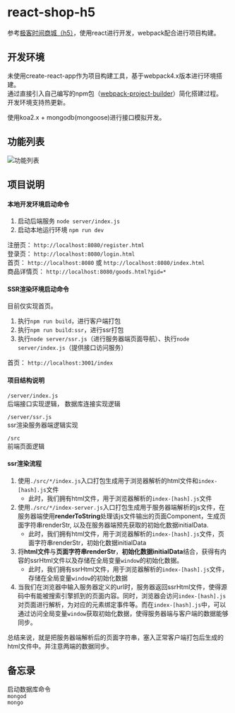 # react-shop-h5
参考[极客时间商城（h5）](https://shop18793264.m.youzan.com/v2/feature/TJe4bYhxyP?dc_ps=2293231415741009926.200001)，使用react进行开发，webpack配合进行项目构建。

## 开发环境
未使用create-react-app作为项目构建工具，基于webpack4.x版本进行环境搭建。  
通过直接引入自己编写的npm包（[webpack-project-builder](https://www.npmjs.com/package/webpack-project-builder)）简化搭建过程。  
开发环境支持热更新。  

使用koa2.x + mongodb(mongoose)进行接口模拟开发。 

## 功能列表  
![功能列表](https://note.youdao.com/yws/public/resource/2f9dd0205a972ef294d6906edeb10a61/xmlnote/75D9BBBA8FB241AE951D9A77BE87E170/8322)    

## 项目说明  
#### 本地开发环境启动命令  
1. 启动后端服务  `node server/index.js`  
2. 启动本地运行环境  `npm run dev`  

注册页： `http://localhost:8080/register.html`  
登录页： `http://localhost:8080/login.html`  
首页： `http://localhost:8080` 或 `http://localhost:8080/index.html`  
商品详情页： `http://localhost:8080/goods.html?gid=*` 

#### SSR渲染环境启动命令 
目前仅实现首页。  
1. 执行`npm run build`，进行客户端打包  
2. 执行`npm run build:ssr`，进行ssr打包  
3. 执行`node server/ssr.js`（进行服务器端页面导航）、执行`node server/index.js`（提供接口访问服务）
  
首页： `http://localhost:3001/index`    

#### 项目结构说明  
`/server/index.js`  
后端接口实现逻辑， 数据库连接实现逻辑  

`/server/ssr.js`  
ssr渲染服务器端逻辑实现  

`/src`  
前端页面逻辑

#### ssr渲染流程  
1. 使用`./src/*/index.js`入口打包生成用于浏览器解析的html文件和`index-[hash].js`文件   
    - 此时，我们拥有html文件，用于浏览器解析的`index-[hash].js`文件
2. 使用`./src/*/index-server.js`入口打包生成用于服务器端解析的js文件，在服务器端使用**renderToString**处理该js文件输出的页面Component，生成页面字符串renderStr, 以及在服务器端预先获取的初始化数据initialData.  
    - 此时，我们拥有html文件，用于浏览器解析的`index-[hash].js`文件，页面字符串renderStr，初始化数据initialData    
3. 将**html文件**与**页面字符串renderStr**，**初始化数据initialData**结合，获得有内容的ssrHtml文件以及存储在全局变量`window`的初始化数据。  
    - 此时，我们拥有ssrHtml文件，用于浏览器解析的`index-[hash].js`文件，存储在全局变量`window`的初始化数据  
4. 当我们在浏览器中输入服务器定义的url时，服务器返回ssrHtml文件，使得源码中有能被搜索引擎抓到的页面内容。同时，浏览器会访问`index-[hash].js`对页面进行解析，为对应的元素绑定事件等。而在`index-[hash].js`中，可以通过访问全局变量`window`获取初始化数据，使得服务器端与客户端的数据能够同步。  

总结来说，就是把服务器端解析后的页面字符串，塞入正常客户端打包后生成的html文件中。并注意两端的数据同步。

## 备忘录  
启动数据库命令  
`mongod`  
`mongo`
